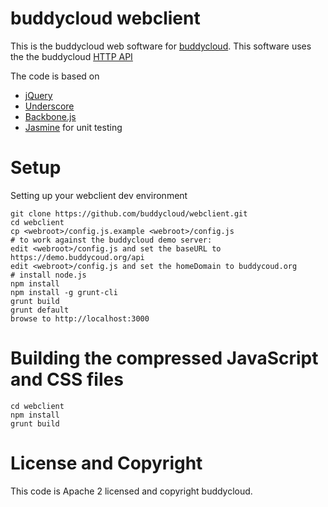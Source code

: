 buddycloud webclient
====================

This is the buddycloud web software for [buddycloud](http://buddycloud.com/).
This software uses the the buddycloud [HTTP API](https://github.com/buddycloud/buddycloud-http-api)

The code is based on 
* [jQuery](http://jquery.com/)
* [Underscore](http://underscorejs.org/) 
* [Backbone.js](http://backbonejs.org/)
* [Jasmine](https://jasmine.github.io/) for unit testing

Setup
=====

Setting up your webclient dev environment
```
git clone https://github.com/buddycloud/webclient.git
cd webclient
cp <webroot>/config.js.example <webroot>/config.js
# to work against the buddycloud demo server:
edit <webroot>/config.js and set the baseURL to https://demo.buddycoud.org/api
edit <webroot>/config.js and set the homeDomain to buddycoud.org
# install node.js
npm install
npm install -g grunt-cli
grunt build
grunt default
browse to http://localhost:3000
```

Building the compressed JavaScript and CSS files
================================================

```
cd webclient
npm install
grunt build
```

License and Copyright
=====================
This code is Apache 2 licensed and copyright buddycloud.
